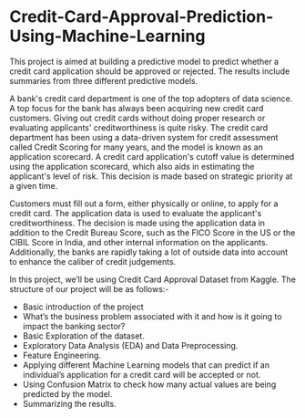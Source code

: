 # Credit-Card-Approval-Prediction-Using-Machine-Learning
This project is aimed at building a predictive model to predict whether a credit card application should be approved or rejected. The results include summaries from three different predictive models. 

A bank's credit card department is one of the top adopters of data science. A top focus for the bank has always been acquiring new credit card customers. Giving out credit cards without doing proper research or evaluating applicants' creditworthiness is quite risky. The credit card department has been using a data-driven system for credit assessment called Credit Scoring for many years, and the model is known as an application scorecard. A credit card application's cutoff value is determined using the application scorecard, which also aids in estimating the applicant's level of risk. This decision is made based on strategic priority at a given time.

Customers must fill out a form, either physically or online, to apply for a credit card. The application data is used to evaluate the applicant's creditworthiness. The decision is made using the application data in addition to the Credit Bureau Score, such as the FICO Score in the US or the CIBIL Score in India, and other internal information on the applicants. Additionally, the banks are rapidly taking a lot of outside data into account to enhance the caliber of credit judgements.

In this project, we’ll be using Credit Card Approval Dataset from Kaggle. The structure of our project will be as follows:-
* Basic introduction of the project
* What’s the business problem associated with it and how is it going to impact the banking sector?
* Basic Exploration of the dataset.
* Exploratory Data Analysis (EDA) and Data Preprocessing.
* Feature Engineering.
* Applying different Machine Learning models that can predict if an individual’s application for a credit card will be accepted or not.
* Using Confusion Matrix to check how many actual values are being predicted by the model.
* Summarizing the results.
